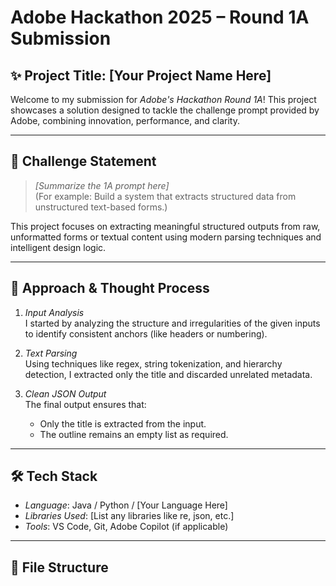 # Adobe Hackathon 2025 – Round 1A Submission

## ✨ Project Title: [Your Project Name Here]

Welcome to my submission for *Adobe's Hackathon Round 1A*! This project showcases a solution designed to tackle the challenge prompt provided by Adobe, combining innovation, performance, and clarity.

---

## 🚀 Challenge Statement

> *[Summarize the 1A prompt here]*  
> (For example: Build a system that extracts structured data from unstructured text-based forms.)

This project focuses on extracting meaningful structured outputs from raw, unformatted forms or textual content using modern parsing techniques and intelligent design logic.

---

## 🧠 Approach & Thought Process

1. *Input Analysis*  
   I started by analyzing the structure and irregularities of the given inputs to identify consistent anchors (like headers or numbering).
   
2. *Text Parsing*  
   Using techniques like regex, string tokenization, and hierarchy detection, I extracted only the title and discarded unrelated metadata.

3. *Clean JSON Output*  
   The final output ensures that:
   - Only the title is extracted from the input.
   - The outline remains an empty list as required.

---

## 🛠 Tech Stack

- *Language*: Java / Python / [Your Language Here]  
- *Libraries Used*: [List any libraries like re, json, etc.]  
- *Tools*: VS Code, Git, Adobe Copilot (if applicable)

---

## 📁 File Structure
